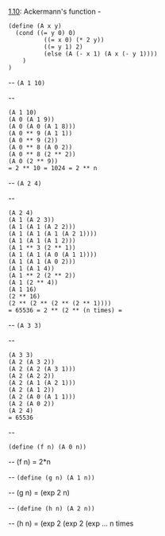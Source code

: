 [1.10](http://mitpress.mit.edu/sicp/full-text/book/book-Z-H-11.html#%_thm_1.10): Ackermann's function - 
```
(define (A x y)
  (cond ((= y 0) 0)
          ((= x 0) (* 2 y))
          ((= y 1) 2)
          (else (A (- x 1) (A x (- y 1))))
    )
)
```

--
`(A 1 10)`

--
```
(A 1 10)
(A 0 (A 1 9))
(A 0 (A 0 (A 1 8)))
(A 0 ** 9 (A 1 1))
(A 0 ** 9 (2))
(A 0 ** 8 (A 0 2))
(A 0 ** 8 (2 ** 2))
(A 0 (2 ** 9))
= 2 ** 10 = 1024 = 2 ** n
```

--
`(A 2 4)`

--
```
(A 2 4)
(A 1 (A 2 3))
(A 1 (A 1 (A 2 2)))
(A 1 (A 1 (A 1 (A 2 1))))
(A 1 (A 1 (A 1 2)))
(A 1 ** 3 (2 ** 1))
(A 1 (A 1 (A 0 (A 1 1))))
(A 1 (A 1 (A 0 2)))
(A 1 (A 1 4))
(A 1 ** 2 (2 ** 2))
(A 1 (2 ** 4))
(A 1 16)
(2 ** 16)
(2 ** (2 ** (2 ** (2 ** 1))))
= 65536 = 2 ** (2 ** (n times) = 
```

--
`(A 3 3)`

--
```
(A 3 3)
(A 2 (A 3 2))
(A 2 (A 2 (A 3 1)))
(A 2 (A 2 2))
(A 2 (A 1 (A 2 1)))
(A 2 (A 1 2))
(A 2 (A 0 (A 1 1)))
(A 2 (A 0 2))
(A 2 4)
= 65536
```

--

`(define (f n) (A 0 n))`

--
(f n) = 2*n

--
`(define (g n) (A 1 n))`

--
(g n) = (exp 2 n)

--
`(define (h n) (A 2 n))`

--
(h n) = (exp 2 (exp 2 (exp ... n times
